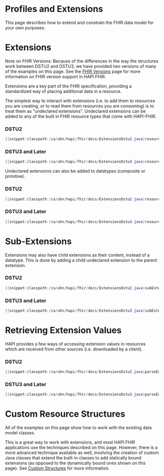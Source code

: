 # Profiles and Extensions

This page describes how to extend and constrain the FHIR data model for your own purposes.

# Extensions

<p class="doc_info_bubble">
Note on FHIR Versions: Because of the differences in the way the structures work between DSTU2 and DSTU3, we have provided two versions of many of the examples on this page. See the <a href="/hapi-fhir/docs/getting_started/versions.html">FHIR Versions</a> page for more information on FHIR version support in HAPI FHIR.
</p>

Extensions are a key part of the FHIR specification, providing a standardized way of placing additional data in a resource.

The simplest way to interact with extensions (i.e. to add them to resources you are creating, or to read them from resources you are consuming) is to treat them as "undeclared extensions". Undeclared extensions can be added to any of the built in FHIR resource types that come with HAPI-FHIR.

### DSTU2

```java
{{snippet:classpath:/ca/uhn/hapi/fhir/docs/ExtensionsDstu2.java|resourceExtension}}
```

### DSTU3 and Later

```java
{{snippet:classpath:/ca/uhn/hapi/fhir/docs/ExtensionsDstu3.java|resourceExtension}}
```

Undeclared extensions can also be added to datatypes (composite or primitive).

### DSTU2

```java
{{snippet:classpath:/ca/uhn/hapi/fhir/docs/ExtensionsDstu2.java|resourceStringExtension}}
```

### DSTU3 and Later

```java
{{snippet:classpath:/ca/uhn/hapi/fhir/docs/ExtensionsDstu3.java|resourceStringExtension}}
```

# Sub-Extensions

Extensions may also have child extensions as their content, instead of a datatype. This is done by adding a child undeclared extension to the parent extension.

### DSTU2

```java
{{snippet:classpath:/ca/uhn/hapi/fhir/docs/ExtensionsDstu2.java|subExtension}}
```

### DSTU3 and Later

```java
{{snippet:classpath:/ca/uhn/hapi/fhir/docs/ExtensionsDstu3.java|subExtension}}
```

# Retrieving Extension Values

HAPI provides a few ways of accessing extension values in resources which are received from other sources (i.e. downloaded by a client).

### DSTU2

```java
{{snippet:classpath:/ca/uhn/hapi/fhir/docs/ExtensionsDstu2.java|parseExtension}}
```

### DSTU3 and Later

```java
{{snippet:classpath:/ca/uhn/hapi/fhir/docs/ExtensionsDstu3.java|parseExtension}}
```

# Custom Resource Structures

All of the examples on this page show how to work with the existing data model classes.

This is a great way to work with extensions, and most HAPI FHIR applications use the techniques described on this page. However, there is a more advanced technique available as well, involving the creation of custom Java classes that extend the built-in classes to add statically bound extensions (as opposed to the dynamically bound ones shown on this page). See [Custom Structures](./custom_structures.html) for more information.
